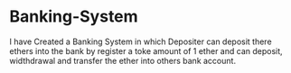# Banking-System
I have Created a Banking System in which Depositer can deposit there ethers into the bank by register a toke amount of 1 ether and can deposit, widthdrawal and transfer the ether into others bank account.
